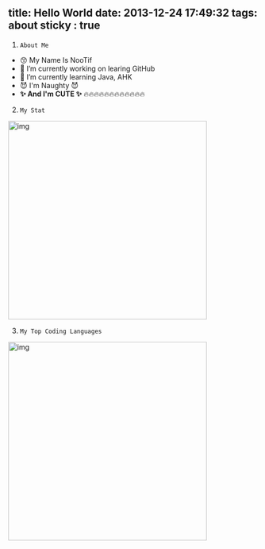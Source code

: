 title: Hello World
date: 2013-12-24 17:49:32
tags: about
sticky : true
---


1. `About Me`

- 😙 My Name Is NooTif
- 🔭 I’m currently working on learing GitHub
- 🌱 I’m currently learning Java, AHK  
- 😈 I'm Naughty 😈
- **✨ And I'm CUTE ✨**
🔥🔥🔥🔥🔥🔥🔥🔥🔥🔥🔥🔥

2. `My Stat`


<style>
img {
  margin-left: 0 ;
  margin-right: auto;
}
</style>
<img src="https://github-readme-stats.vercel.app/api?username=nootifmemory&show_icons=true&theme=tokyonight&hide_title=true&line_height=32" alt="img" width="400" >

3. `My Top Coding Languages`

<img src="https://github-readme-stats.vercel.app/api/top-langs/?username=nootifmemory&theme=tokyonight&" alt="img" width="400" >
